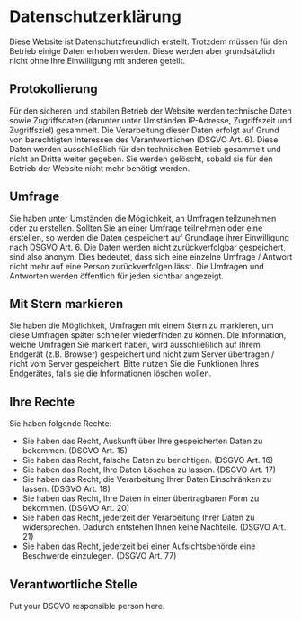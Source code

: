 # Datenschutzerklärung

Diese Website ist Datenschutzfreundlich erstellt. Trotzdem müssen für den Betrieb einige Daten erhoben werden. Diese werden aber grundsätzlich nicht ohne Ihre Einwilligung mit anderen geteilt.

## Protokollierung

Für den sicheren und stabilen Betrieb der Website werden technische Daten sowie Zugriffsdaten (darunter unter Umständen IP-Adresse, Zugriffszeit und Zugriffsziel) gesammelt. Die Verarbeitung dieser Daten erfolgt auf Grund von berechtigten Interessen des Verantwortlichen (DSGVO Art. 6). Diese Daten werden ausschließlich für den technischen Betrieb gesammelt und nicht an Dritte weiter gegeben. Sie werden gelöscht, sobald sie für den Betrieb der Website nicht mehr benötigt werden.

## Umfrage

Sie haben unter Umständen die Möglichkeit, an Umfragen teilzunehmen oder zu erstellen. Sollten Sie an einer Umfrage teilnehmen oder eine erstellen, so werden die Daten gespeichert auf Grundlage ihrer Einwilligung nach DSGVO Art. 6. Die Daten werden nicht zurückverfolgbar gespeichert, sind also anonym. Dies bedeutet, dass sich eine einzelne Umfrage / Antwort nicht mehr auf eine Person zurückverfolgen lässt. Die Umfragen und Antworten werden öffentlich für jeden sichtbar angezeigt.

## Mit Stern markieren

Sie haben die Möglichkeit, Umfragen mit einem Stern zu markieren, um diese Umfragen später schneller wiederfinden zu können. Die Information, welche Umfragen Sie markiert haben, wird ausschließlich auf Ihrem Endgerät (z.B. Browser) gespeichert und nicht zum Server übertragen / nicht vom Server gespeichert. Bitte nutzen Sie die Funktionen Ihres Endgerätes, falls sie die Informationen löschen wollen.

## Ihre Rechte

Sie haben folgende Rechte:

* Sie haben das Recht, Auskunft über Ihre gespeicherten Daten zu bekommen. (DSGVO Art. 15)
* Sie haben das Recht, falsche Daten zu berichtigen. (DSGVO Art. 16)
* Sie haben das Recht, Ihre Daten Löschen zu lassen. (DSGVO Art. 17)
* Sie haben das Recht, die Verarbeitung Ihrer Daten Einschränken zu lassen. (DSGVO Art. 18)
* Sie haben das Recht, Ihre Daten in einer übertragbaren Form zu bekommen. (DSGVO Art. 20)
* Sie haben das Recht, jederzeit der Verarbeitung Ihrer Daten zu widersprechen. Dadurch entstehen Ihnen keine Nachteile. (DSGVO Art. 21)
* Sie haben das Recht, jederzeit bei einer Aufsichtsbehörde eine Beschwerde einzulegen. (DSGVO Art. 77)

## Verantwortliche Stelle

Put your DSGVO responsible person here.
